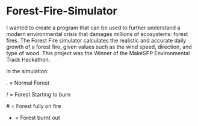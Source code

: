 # Forest-Fire-Simulator
I wanted to create a program that can be used to further understand a modern environmental crisis that damages millions of ecosystems: forest fires. 
The Forest Fire simulator calculates the realistic and accurate daily growth of a forest fire, given values such as the wind speed, direction, and type of wood.
This project was the Winner of the MakeSPP Environmental Track Hackathon.

In the simulation:

. = Normal Forest

/ = Forest Starting to burn

\# = Forest fully on fire

- = Forest burnt out
